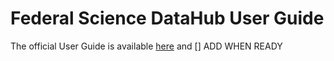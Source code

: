 # Federal Science DataHub User Guide

The official User Guide is available [here](https://github.com/ssc-sp/datahub-docs/blob/main/UserGuide/Federal%20Science%20Data%20Hub%20User%20Guide-TEST.pdf) and 
[] ADD WHEN READY
